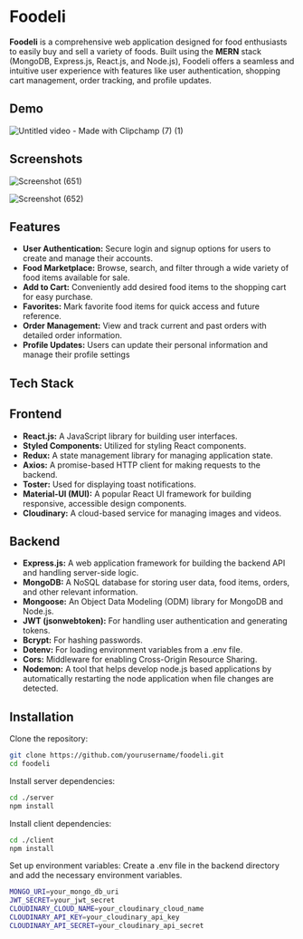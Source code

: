
# Foodeli 


**Foodeli** is a comprehensive web application designed for food enthusiasts to easily buy and sell a variety of foods. Built using the **MERN** stack (MongoDB, Express.js, React.js, and Node.js), Foodeli offers a seamless and intuitive user experience with features like user authentication, shopping cart management, order tracking, and profile updates.




## Demo

![Untitled video - Made with Clipchamp (7) (1)](https://github.com/daaniissh/Foodeli/assets/102005928/dd31e4a5-485a-4eea-9c78-d533990b5012)



## Screenshots
![Screenshot (651)](https://github.com/daaniissh/Foodeli/assets/102005928/381ee437-e7af-49b7-ae93-2b9dc7800a0f)


![Screenshot (652)](https://github.com/daaniissh/Foodeli/assets/102005928/7c415784-2a16-49fc-b3ef-3d0cf20dd085)



## Features

- **User Authentication:** Secure login and signup options for users to create and manage their accounts.
- **Food Marketplace:** Browse, search, and filter through a wide variety of food items available for sale.
- **Add to Cart:** Conveniently add desired food items to the shopping cart for easy purchase.
- **Favorites:** Mark favorite food items for quick access and future reference.
- **Order Management:** View and track current and past orders with detailed order information.
- **Profile Updates:** Users can update their personal information and manage their profile settings

## Tech Stack
## Frontend
- **React.js:** A JavaScript library for building user interfaces.
- **Styled Components:** Utilized for styling React components.
- **Redux:** A state management library for managing application state.
- **Axios:** A promise-based HTTP client for making requests to the backend.
- **Toster:** Used for displaying toast notifications.
- **Material-UI (MUI):** A popular React UI framework for building responsive, accessible design components.
- **Cloudinary:** A cloud-based service for managing images and videos.

## Backend
- **Express.js:** A web application framework for building the backend API and handling server-side logic.
- **MongoDB:** A NoSQL database for storing user data, food items, orders, and other relevant information.
- **Mongoose:** An Object Data Modeling (ODM) library for MongoDB and Node.js.
- **JWT (jsonwebtoken):** For handling user authentication and generating tokens.
- **Bcrypt:** For hashing passwords.
- **Dotenv:** For loading environment variables from a .env file.
- **Cors:** Middleware for enabling Cross-Origin Resource Sharing.
- **Nodemon:** A tool that helps develop node.js based applications by automatically restarting the node application when file changes are detected.

## Installation

   Clone the repository:

```bash
git clone https://github.com/yourusername/foodeli.git
cd foodeli
```
Install server dependencies:

```bash
cd ./server
npm install
```
Install client dependencies:

```bash
cd ./client
npm install
```

Set up environment variables: Create a .env file in the backend directory and add the necessary environment variables.
```bash
MONGO_URI=your_mongo_db_uri
JWT_SECRET=your_jwt_secret
CLOUDINARY_CLOUD_NAME=your_cloudinary_cloud_name
CLOUDINARY_API_KEY=your_cloudinary_api_key
CLOUDINARY_API_SECRET=your_cloudinary_api_secret
```
